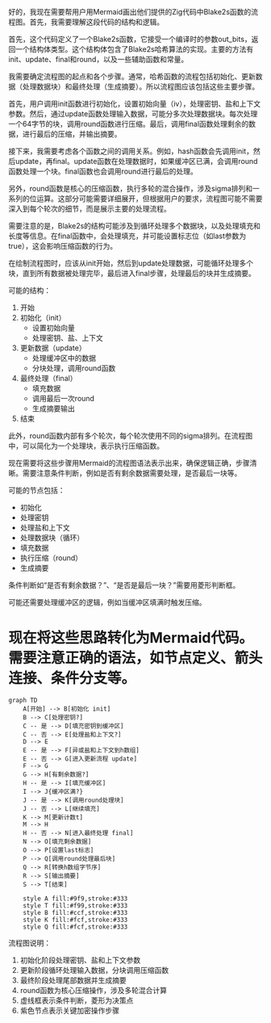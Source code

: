 好的，我现在需要帮用户用Mermaid画出他们提供的Zig代码中Blake2s函数的流程图。首先，我需要理解这段代码的结构和逻辑。

首先，这个代码定义了一个Blake2s函数，它接受一个编译时的参数out_bits，返回一个结构体类型。这个结构体包含了Blake2s哈希算法的实现。主要的方法有init、update、final和round，以及一些辅助函数和常量。

我需要确定流程图的起点和各个步骤。通常，哈希函数的流程包括初始化、更新数据（处理数据块）和最终处理（生成摘要）。所以流程图应该包括这些主要步骤。

首先，用户调用init函数进行初始化，设置初始向量（iv），处理密钥、盐和上下文参数。然后，通过update函数处理输入数据，可能分多次处理数据块。每次处理一个64字节的块，调用round函数进行压缩。最后，调用final函数处理剩余的数据，进行最后的压缩，并输出摘要。

接下来，我需要考虑各个函数之间的调用关系。例如，hash函数会先调用init，然后update，再final。update函数在处理数据时，如果缓冲区已满，会调用round函数处理一个块。final函数也会调用round进行最后的处理。

另外，round函数是核心的压缩函数，执行多轮的混合操作，涉及sigma排列和一系列的位运算。这部分可能需要详细展开，但根据用户的要求，流程图可能不需要深入到每个轮次的细节，而是展示主要的处理流程。

需要注意的是，Blake2s的结构可能涉及到循环处理多个数据块，以及处理填充和长度等信息。在final函数中，会处理填充，并可能设置标志位（如last参数为true），这会影响压缩函数的行为。

在绘制流程图时，应该从init开始，然后到update处理数据，可能循环处理多个块，直到所有数据被处理完毕，最后进入final步骤，处理最后的块并生成摘要。

可能的结构：

1. 开始
2. 初始化（init）
   - 设置初始向量
   - 处理密钥、盐、上下文
3. 更新数据（update）
   - 处理缓冲区中的数据
   - 分块处理，调用round函数
4. 最终处理（final）
   - 填充数据
   - 调用最后一次round
   - 生成摘要输出
5. 结束

此外，round函数内部有多个轮次，每个轮次使用不同的sigma排列。在流程图中，可以简化为一个处理块，表示执行压缩函数。

现在需要将这些步骤用Mermaid的流程图语法表示出来，确保逻辑正确，步骤清晰。需要注意条件判断，例如是否有剩余数据需要处理，是否最后一块等。

可能的节点包括：

- 初始化
- 处理密钥
- 处理盐和上下文
- 处理数据块（循环）
- 填充数据
- 执行压缩（round）
- 生成摘要

条件判断如“是否有剩余数据？”、“是否是最后一块？”需要用菱形判断框。

可能还需要处理缓冲区的逻辑，例如当缓冲区填满时触发压缩。

现在将这些思路转化为Mermaid代码。需要注意正确的语法，如节点定义、箭头连接、条件分支等。
================================================
```mermaid
graph TD
    A[开始] --> B[初始化 init]
    B --> C[处理密钥?]
    C -- 是 --> D[填充密钥到缓冲区]
    C -- 否 --> E[处理盐和上下文?]
    D --> E
    E -- 是 --> F[异或盐和上下文到h数组]
    E -- 否 --> G[进入更新流程 update]
    F --> G
    G --> H[有剩余数据?]
    H -- 是 --> I[填充缓冲区]
    I --> J{缓冲区满?}
    J -- 是 --> K[调用round处理块]
    J -- 否 --> L[继续填充]
    K --> M[更新计数t]
    M --> H
    H -- 否 --> N[进入最终处理 final]
    N --> O[填充剩余数据]
    O --> P[设置last标志]
    P --> Q[调用round处理最后块]
    Q --> R[转换h数组字节序]
    R --> S[输出摘要]
    S --> T[结束]

    style A fill:#9f9,stroke:#333
    style T fill:#f99,stroke:#333
    style B fill:#ccf,stroke:#333
    style K fill:#fcf,stroke:#333
    style Q fill:#fcf,stroke:#333
``` 

流程图说明：
1. 初始化阶段处理密钥、盐和上下文参数
2. 更新阶段循环处理输入数据，分块调用压缩函数
3. 最终阶段处理尾部数据并生成摘要
4. round函数为核心压缩操作，涉及多轮混合计算
5. 虚线框表示条件判断，菱形为决策点
6. 紫色节点表示关键加密操作步骤